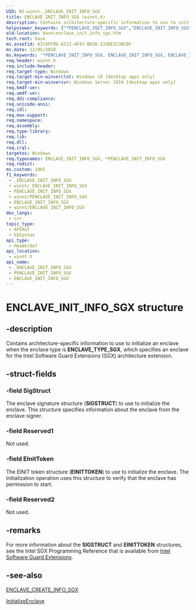 ```yaml
---
UID: NS:winnt._ENCLAVE_INIT_INFO_SGX
title: ENCLAVE_INIT_INFO_SGX (winnt.h)
description: Contains architecture-specific information to use to initialize an enclave when the enclave type is ENCLAVE_TYPE_SGX, which specifies an enclave for the Intel Software Guard Extensions (SGX) architecture extension.
helpviewer_keywords: ["*PENCLAVE_INIT_INFO_SGX","ENCLAVE_INIT_INFO_SGX","ENCLAVE_INIT_INFO_SGX structure","PENCLAVE_INIT_INFO_SGX","PENCLAVE_INIT_INFO_SGX structure pointer","base.enclave_init_info_sgx","winnt/ENCLAVE_INIT_INFO_SGX","winnt/PENCLAVE_INIT_INFO_SGX"]
old-location: base\enclave_init_info_sgx.htm
tech.root: base
ms.assetid: A314FF96-A212-4F47-B836-224DE2C3AC0F
ms.date: 12/05/2018
ms.keywords: '*PENCLAVE_INIT_INFO_SGX, ENCLAVE_INIT_INFO_SGX, ENCLAVE_INIT_INFO_SGX structure, PENCLAVE_INIT_INFO_SGX, PENCLAVE_INIT_INFO_SGX structure pointer, base.enclave_init_info_sgx, winnt/ENCLAVE_INIT_INFO_SGX, winnt/PENCLAVE_INIT_INFO_SGX'
req.header: winnt.h
req.include-header: 
req.target-type: Windows
req.target-min-winverclnt: Windows 10 [desktop apps only]
req.target-min-winversvr: Windows Server 2016 [desktop apps only]
req.kmdf-ver: 
req.umdf-ver: 
req.ddi-compliance: 
req.unicode-ansi: 
req.idl: 
req.max-support: 
req.namespace: 
req.assembly: 
req.type-library: 
req.lib: 
req.dll: 
req.irql: 
targetos: Windows
req.typenames: ENCLAVE_INIT_INFO_SGX, *PENCLAVE_INIT_INFO_SGX
req.redist: 
ms.custom: 19H1
f1_keywords:
 - _ENCLAVE_INIT_INFO_SGX
 - winnt/_ENCLAVE_INIT_INFO_SGX
 - PENCLAVE_INIT_INFO_SGX
 - winnt/PENCLAVE_INIT_INFO_SGX
 - ENCLAVE_INIT_INFO_SGX
 - winnt/ENCLAVE_INIT_INFO_SGX
dev_langs:
 - c++
topic_type:
 - APIRef
 - kbSyntax
api_type:
 - HeaderDef
api_location:
 - winnt.h
api_name:
 - _ENCLAVE_INIT_INFO_SGX
 - PENCLAVE_INIT_INFO_SGX
 - ENCLAVE_INIT_INFO_SGX
---
```


# ENCLAVE_INIT_INFO_SGX structure


## -description

Contains architecture-specific information to use to initialize an enclave when the enclave type is <b>ENCLAVE_TYPE_SGX</b>, which specifies an enclave for the Intel Software Guard Extensions (SGX) architecture extension.

## -struct-fields

### -field SigStruct

The enclave signature structure (<b>SIGSTRUCT</b>) to use  to initialize the enclave. This structure specifies information about the enclave from the enclave signer.

### -field Reserved1

Not used.

### -field EInitToken

The EINIT token structure (<b>EINITTOKEN</b>) to use  to initialize the enclave. The initialization operation uses this structure to verify that the enclave has permission to start.

### -field Reserved2

Not used.

## -remarks

For more information about the <b>SIGSTRUCT</b> and <b>EINITTOKEN</b> structures, see the Intel SGX Programming Reference that is available from <a href="https://software.intel.com/sgx">Intel Software Guard Extensions</a>.

## -see-also

<a href="/windows/desktop/api/winnt/ns-winnt-enclave_create_info_sgx">ENCLAVE_CREATE_INFO_SGX</a>



<a href="/windows/desktop/api/enclaveapi/nf-enclaveapi-initializeenclave">InitializeEnclave</a>

